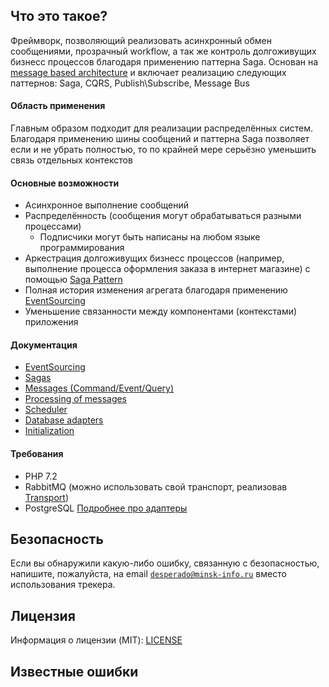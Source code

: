 ## Что это такое?
Фреймворк, позволяющий реализовать асинхронный обмен сообщениями, прозрачный workflow, а так же контроль долгоживущих бизнесс процессов благодаря применению паттерна Saga.
Основан на [message based architecture](https://www.enterpriseintegrationpatterns.com/patterns/messaging/Messaging.html) и включает реализацию следующих паттернов: Saga, CQRS, Publish\Subscribe, Message Bus

#### Область применения
Главным образом подходит для реализации распределённых систем. Благодаря применению шины сообщений и паттерна Saga позволяет если и не убрать полностью, то по крайней мере серьёзно уменьшить связь отдельных контекстов

#### Основные возможности
 - Асинхронное выполнение сообщений
 - Распределённость (сообщения могут обрабатываться разными процессами)
   - Подписчики могут быть написаны на любом языке программирования
 - Аркестрация долгоживущих бизнесс процессов (например, выполнение процесса оформления заказа в интернет магазине) с помощью [Saga Pattern](https://github.com/php-service-bus/service-bus/blob/master/doc/ru_sagas.md)
 - Полная история изменения агрегата благодаря применению [EventSourcing](https://github.com/php-service-bus/service-bus/blob/master/doc/ru_event_sourcing.md)
 - Уменьшение связанности между компонентами (контекстами) приложения

#### Документация
- [EventSourcing](https://github.com/php-service-bus/service-bus/blob/master/doc/ru_event_sourcing.md)
- [Sagas](https://github.com/php-service-bus/service-bus/blob/master/doc/ru_sagas.md)
- [Messages (Command/Event/Query)](https://github.com/php-service-bus/service-bus/blob/master/doc/ru_messages.md)
- [Processing of messages](https://github.com/php-service-bus/service-bus/blob/master/doc/ru_message_handlers.md)
- [Scheduler](https://github.com/php-service-bus/service-bus/blob/master/doc/ru_scheduler.md)
- [Database adapters](https://github.com/php-service-bus/service-bus/blob/master/doc/ru_storages.md)
- [Initialization](https://github.com/php-service-bus/service-bus/blob/master/doc/ru_initialization.md)

#### Требования
  - PHP 7.2
  - RabbitMQ (можно использовать свой транспорт, реализовав  [Transport](https://github.com/php-service-bus/service-bus/blob/master/src/Infrastructure/Transport/Transport.php))
  - PostgreSQL [Подробнее про адаптеры](https://github.com/php-service-bus/service-bus/blob/master/doc/ru_storages.md)


## Безопасность

Если вы обнаружили какую-либо ошибку, связанную с безопасностью, напишите, пожалуйста, на email [`desperado@minsk-info.ru`](mailto:desperado@minsk-info.ru) вместо использования трекера.

## Лицензия

Информация о лицензии (MIT): [LICENSE](../LICENSE.md)

## Известные ошибки
